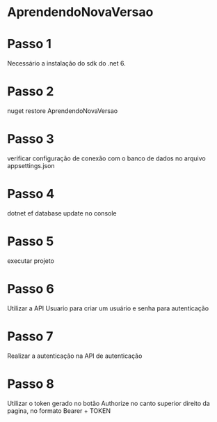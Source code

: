 # AprendendoNovaVersao

# Passo 1
Necessário a instalação do sdk do .net 6.
# Passo 2
nuget restore AprendendoNovaVersao
# Passo 3 
verificar configuração de conexão com o banco de dados no arquivo appsettings.json
# Passo 4 
dotnet ef database update no console
# Passo 5 
executar projeto 
# Passo 6 
Utilizar a API Usuario para criar um usuário e senha para autenticação
# Passo 7 
Realizar a autenticação na API de autenticação 
# Passo 8
Utilizar o token gerado no botão Authorize no canto superior direito da pagina, no formato Bearer + TOKEN 
